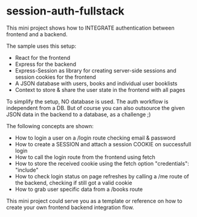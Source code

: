 # session-auth-fullstack

This mini project shows how to INTEGRATE authentication between frontend and a backend.

The sample uses this setup:
- React for the frontend
- Express for the backend
- Express-Session as library for creating server-side sessions and session cookies for the frontend
- A JSON database with users, books and individual user booklists
- Context to store & share the user state in the frontend with all pages

To simplify the setup, NO database is used. The auth workflow is independent from a DB. 
But of course you can also outsource the given JSON data in the backend to a database, as a challenge ;)

The following concepts are shown:
- How to login a user on a /login route checking email & password
- How to create a SESSION and attach a session COOKIE on successfull login
- How to call the login route from the frontend using fetch
- How to store the received cookie using the fetch option "credentials": "include"
- How to check login status on page refreshes by calling a /me route of the backend, checking if still got a valid cookie
- How to grab user specific data from a /books route

This mini project could serve you as a template or reference on how to create your own frontend backend integration flow.

